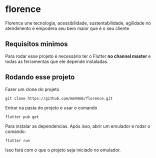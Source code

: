 # florence

Florence une tecnologia, acessibilidade, sustentabilidade, agilidade no atendimento e empodera seu bem maior que é o seu cliente

## Requisitos minimos

Para rodar esse projeto é necessário ter o Flutter **no channel master** e todas as ferramentas que ele depende instaladas.

## Rodando esse projeto
Fazer um clone do projeto

````
git clone https://github.com/mm44m6/florence.git
````

Entrar na pasta do projeto e usar o comando

````
flutter pub get
`````

Para instalar as dependencias.
Após isso, abrir um emulador e rodar o comando:

````
flutter run
````

Isso fará com o que o projeto seja iniciado no emulador.




